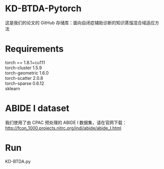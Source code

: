 KD-BTDA-Pytorch
=
这是我们的论文的 GitHub 存储库：面向自闭症辅助诊断的知识蒸馏混合域适应方法

Requirements
=
torch == 1.8.1+cu111  
torch-cluster           1.5.9  
torch-geometric         1.6.0  
torch-scatter           2.0.8  
torch-sparse            0.6.12  
sklearn

ABIDE I dataset
=
我们使用了由 CPAC 预处理的 ABIDE I 数据集，请在官网下载：http://fcon_1000.projects.nitrc.org/indi/abide/abide_I.html

Run
=
KD-BTDA.py

